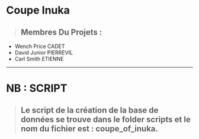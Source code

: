 # Coupe Inuka

> ## Membres Du Projets :

- Wench Price CADET
- David Junior PIERREVIL
- Carl Smith ETIENNE


---

# NB : SCRIPT

> ## Le script de la création de la base de données se trouve dans le folder scripts et le nom du fichier est : **coupe_of_inuka**.

